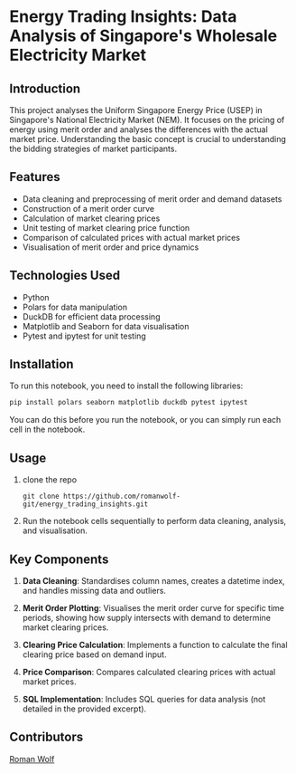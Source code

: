 # Energy Trading Insights: Data Analysis of Singapore's Wholesale Electricity Market

## Introduction

This project analyses the Uniform Singapore Energy Price (USEP) in Singapore's National Electricity Market (NEM). It focuses on the pricing of energy using merit order and analyses the differences with the actual market price. Understanding the basic concept is crucial to understanding the bidding strategies of market participants.

## Features

- Data cleaning and preprocessing of merit order and demand datasets
- Construction of a merit order curve
- Calculation of market clearing prices
- Unit testing of market clearing price function
- Comparison of calculated prices with actual market prices
- Visualisation of merit order and price dynamics

## Technologies Used

- Python
- Polars for data manipulation
- DuckDB for efficient data processing
- Matplotlib and Seaborn for data visualisation
- Pytest and ipytest for unit testing

## Installation

To run this notebook, you need to install the following libraries:
```bash
pip install polars seaborn matplotlib duckdb pytest ipytest
```
You can do this before you run the notebook, or you can simply run each cell in the notebook.

## Usage
1. clone the repo
   ```
   git clone https://github.com/romanwolf-git/energy_trading_insights.git
   ```
2. Run the notebook cells sequentially to perform data cleaning, analysis, and visualisation.

## Key Components

1. **Data Cleaning**: Standardises column names, creates a datetime index, and handles missing data and outliers.

2. **Merit Order Plotting**: Visualises the merit order curve for specific time periods, showing how supply intersects with demand to determine market clearing prices.

3. **Clearing Price Calculation**: Implements a function to calculate the final clearing price based on demand input.

4. **Price Comparison**: Compares calculated clearing prices with actual market prices.

5. **SQL Implementation**: Includes SQL queries for data analysis (not detailed in the provided excerpt).


## Contributors

[Roman Wolf](https://www.linkedin.com/in/roman-wolf/)
